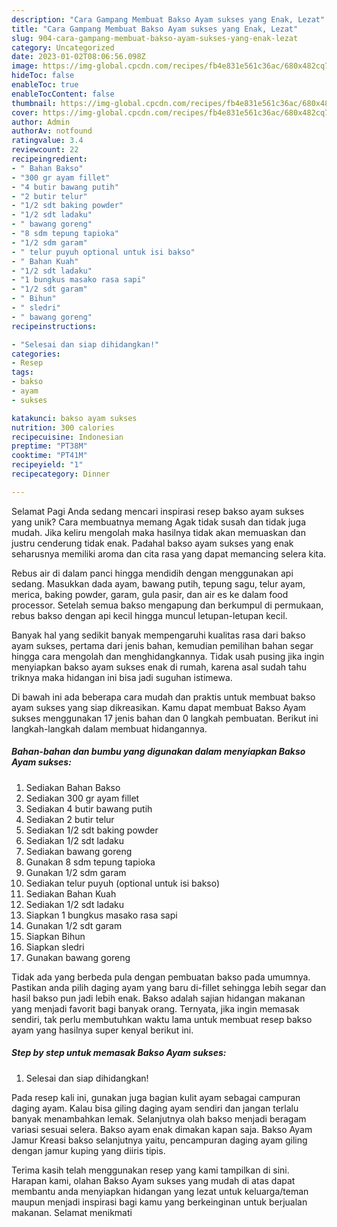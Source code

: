 ```yaml
---
description: "Cara Gampang Membuat Bakso Ayam sukses yang Enak, Lezat"
title: "Cara Gampang Membuat Bakso Ayam sukses yang Enak, Lezat"
slug: 904-cara-gampang-membuat-bakso-ayam-sukses-yang-enak-lezat
category: Uncategorized
date: 2023-01-02T08:06:56.098Z
image: https://img-global.cpcdn.com/recipes/fb4e831e561c36ac/680x482cq70/bakso-ayam-sukses-foto-resep-utama.jpg
hideToc: false
enableToc: true
enableTocContent: false
thumbnail: https://img-global.cpcdn.com/recipes/fb4e831e561c36ac/680x482cq70/bakso-ayam-sukses-foto-resep-utama.jpg
cover: https://img-global.cpcdn.com/recipes/fb4e831e561c36ac/680x482cq70/bakso-ayam-sukses-foto-resep-utama.jpg
author: Admin
authorAv: notfound
ratingvalue: 3.4
reviewcount: 22
recipeingredient:
- " Bahan Bakso"
- "300 gr ayam fillet"
- "4 butir bawang putih"
- "2 butir telur"
- "1/2 sdt baking powder"
- "1/2 sdt ladaku"
- " bawang goreng"
- "8 sdm tepung tapioka"
- "1/2 sdm garam"
- " telur puyuh optional untuk isi bakso"
- " Bahan Kuah"
- "1/2 sdt ladaku"
- "1 bungkus masako rasa sapi"
- "1/2 sdt garam"
- " Bihun"
- " sledri"
- " bawang goreng"
recipeinstructions:

- "Selesai dan siap dihidangkan!"
categories:
- Resep
tags:
- bakso
- ayam
- sukses

katakunci: bakso ayam sukses 
nutrition: 300 calories
recipecuisine: Indonesian
preptime: "PT38M"
cooktime: "PT41M"
recipeyield: "1"
recipecategory: Dinner

---
```



Selamat Pagi Anda sedang mencari inspirasi resep bakso ayam sukses yang unik? Cara membuatnya memang Agak tidak susah dan tidak juga mudah. Jika keliru mengolah maka hasilnya tidak akan memuaskan dan justru cenderung tidak enak. Padahal bakso ayam sukses yang enak seharusnya memiliki aroma dan cita rasa yang dapat memancing selera kita.


Rebus air di dalam panci hingga mendidih dengan menggunakan api sedang. Masukkan dada ayam, bawang putih, tepung sagu, telur ayam, merica, baking powder, garam, gula pasir, dan air es ke dalam food processor. Setelah semua bakso mengapung dan berkumpul di permukaan, rebus bakso dengan api kecil hingga muncul letupan-letupan kecil.

Banyak hal yang sedikit banyak mempengaruhi kualitas rasa dari bakso ayam sukses, pertama dari jenis bahan, kemudian pemilihan bahan segar hingga cara mengolah dan menghidangkannya. Tidak usah pusing jika ingin menyiapkan bakso ayam sukses enak di rumah, karena asal sudah tahu triknya maka hidangan ini bisa jadi suguhan istimewa.


Di bawah ini ada beberapa cara mudah dan praktis untuk membuat bakso ayam sukses yang siap dikreasikan. Kamu dapat membuat Bakso Ayam sukses menggunakan 17 jenis bahan dan 0 langkah pembuatan. Berikut ini langkah-langkah dalam membuat hidangannya.

<!--inarticleads1-->

##### Bahan-bahan dan bumbu yang digunakan dalam menyiapkan Bakso Ayam sukses:

1. Sediakan  Bahan Bakso
1. Sediakan 300 gr ayam fillet
1. Sediakan 4 butir bawang putih
1. Sediakan 2 butir telur
1. Sediakan 1/2 sdt baking powder
1. Sediakan 1/2 sdt ladaku
1. Sediakan  bawang goreng
1. Gunakan 8 sdm tepung tapioka
1. Gunakan 1/2 sdm garam
1. Sediakan  telur puyuh (optional untuk isi bakso)
1. Sediakan  Bahan Kuah
1. Sediakan 1/2 sdt ladaku
1. Siapkan 1 bungkus masako rasa sapi
1. Gunakan 1/2 sdt garam
1. Siapkan  Bihun
1. Siapkan  sledri
1. Gunakan  bawang goreng


Tidak ada yang berbeda pula dengan pembuatan bakso pada umumnya. Pastikan anda pilih daging ayam yang baru di-fillet sehingga lebih segar dan hasil bakso pun jadi lebih enak. Bakso adalah sajian hidangan makanan yang menjadi favorit bagi banyak orang. Ternyata, jika ingin memasak sendiri, tak perlu membutuhkan waktu lama untuk membuat resep bakso ayam yang hasilnya super kenyal berikut ini. 

<!--inarticleads2-->

##### Step by step untuk memasak Bakso Ayam sukses:


1. Selesai dan siap dihidangkan!

Pada resep kali ini, gunakan juga bagian kulit ayam sebagai campuran daging ayam. Kalau bisa giling daging ayam sendiri dan jangan terlalu banyak menambahkan lemak. Selanjutnya olah bakso menjadi beragam variasi sesuai selera. Bakso ayam enak dimakan kapan saja. Bakso Ayam Jamur Kreasi bakso selanjutnya yaitu, pencampuran daging ayam giling dengan jamur kuping yang diiris tipis. 

Terima kasih telah menggunakan resep yang kami tampilkan di sini. Harapan kami, olahan Bakso Ayam sukses yang mudah di atas dapat membantu anda menyiapkan hidangan yang lezat untuk keluarga/teman maupun menjadi inspirasi bagi kamu yang berkeinginan untuk berjualan makanan. Selamat menikmati
